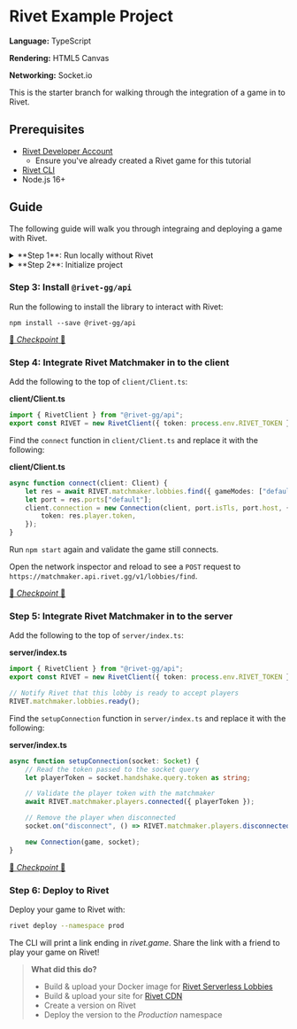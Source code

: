 # Rivet Example Project

**Language:** TypeScript

**Rendering:** HTML5 Canvas

**Networking:** Socket.io

This is the starter branch for walking through the integration of a game in to Rivet.

## Prerequisites

- [Rivet Developer Account](https://rivet.gg/developer)
    - Ensure you've already created a Rivet game for this tutorial
- [Rivet CLI](https://github.com/rivet-gg/cli)
- Node.js 16+

## Guide

The following guide will walk you through integraing and deploying a game with Rivet.

<details>
<summary>
**Step 1**: Run locally without Rivet
</summary>

Run the following commands in your terminal to run the project locally:

```
npm install
npm start
```

This will open your browser to http://localhost:8080. Verify the game works.
</details>

<details>
<summary>
**Step 2**: Initialize project
</summary>

Run the following command to setup your project:

```bash
rivet init \
    --recommend \
    --matchmaker \
    --matchmaker-port 3000 \
    --matchmaker-dockerfile Dockerfile \
    --cdn \
    --cdn-build-command "npm install && npm run build:client:prod" \
    --cdn-build-output ./dist/
```

> **What did this do?**
>
> - Linked your project to Rivet
> - Created `rivet.version.toml` file that configures how to run your game.
> - Added a development token to your `.env` that lets you develop with Rivet on your local machine

You can also run `rivet init` wihtout any flags to go through the interactive setup process.

[🛟 *Checkpoint* 🛟](https://github.com/rivet-gg/example-tanks-typescript-canvas-socketio/tree/checkpoint/01-init)
</details>

### Step 3: Install `@rivet-gg/api`

Run the following to install the library to interact with Rivet:

```
npm install --save @rivet-gg/api
```

[🛟 *Checkpoint* 🛟](https://github.com/rivet-gg/example-tanks-typescript-canvas-socketio/tree/checkpoint/01-init)

### Step 4: Integrate Rivet Matchmaker in to the client

Add the following to the top of `client/Client.ts`:

**client/Client.ts**

````typescript
import { RivetClient } from "@rivet-gg/api";
export const RIVET = new RivetClient({ token: process.env.RIVET_TOKEN });
````

Find the `connect` function in `client/Client.ts` and replace it with the following:

**client/Client.ts**

```typescript
async function connect(client: Client) {
	let res = await RIVET.matchmaker.lobbies.find({ gameModes: ["default"] });
	let port = res.ports["default"];
	client.connection = new Connection(client, port.isTls, port.host, {
		token: res.player.token,
	});
}
```

Run `npm start` again and validate the game still connects.

Open the network inspector and reload to see a `POST` request to `https://matchmaker.api.rivet.gg/v1/lobbies/find`.

[🛟 *Checkpoint* 🛟](https://github.com/rivet-gg/example-tanks-typescript-canvas-socketio/tree/checkpoint/02-integrate-client)

### Step 5: Integrate Rivet Matchmaker in to the server

Add the following to the top of `server/index.ts`:

**server/index.ts**

```typescript
import { RivetClient } from "@rivet-gg/api";
export const RIVET = new RivetClient({ token: process.env.RIVET_TOKEN });

// Notify Rivet that this lobby is ready to accept players
RIVET.matchmaker.lobbies.ready();
```

Find the `setupConnection` function in `server/index.ts` and replace it with the following:

**server/index.ts**

```typescript
async function setupConnection(socket: Socket) {
    // Read the token passed to the socket query
    let playerToken = socket.handshake.query.token as string;

    // Validate the player token with the matchmaker
    await RIVET.matchmaker.players.connected({ playerToken });

    // Remove the player when disconnected
    socket.on("disconnect", () => RIVET.matchmaker.players.disconnected({ playerToken }));

    new Connection(game, socket);
}
```

[🛟 *Checkpoint* 🛟](https://github.com/rivet-gg/example-tanks-typescript-canvas-socketio/tree/checkpoint/03-integrate-server)

### Step 6: Deploy to Rivet

Deploy your game to Rivet with:

```bash
rivet deploy --namespace prod
```

The CLI will print a link ending in *rivet.game*. Share the link with a friend to play your game on Rivet!

> **What did this do?**
>
> - Build & upload your Docker image for [Rivet Serverless Lobbies](https://docs.rivet.gg/serverless-lobbies/introduction)
> - Build & upload your site for [Rivet CDN](https://docs.rivet.gg/cdn/introduction)
> - Create a version on Rivet
> - Deploy the version to the *Production* namespace
